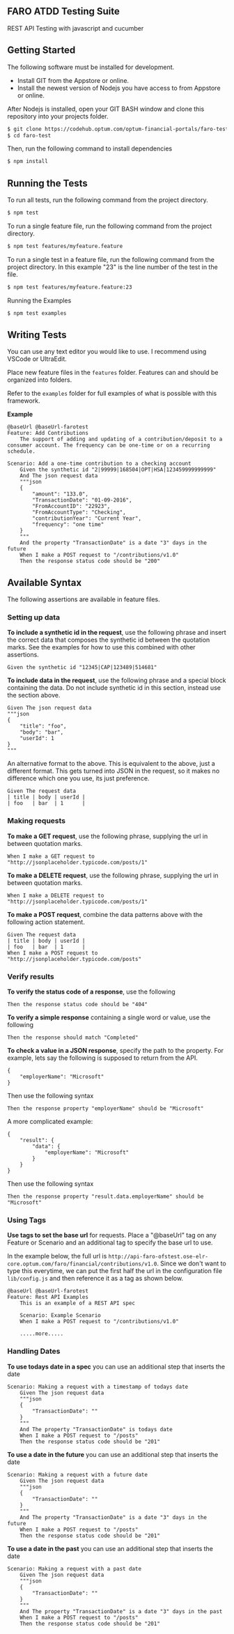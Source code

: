 FARO ATDD Testing Suite
---------------

REST API Testing with javascript and cucumber

## Getting Started

The following software must be installed for development.

- Install GIT from the Appstore or online.
- Install the newest version of Nodejs you have access to from Appstore or online.

After Nodejs is installed, open your GIT BASH window and clone this repository into your projects folder.

```bash
$ git clone https://codehub.optum.com/optum-financial-portals/faro-test
$ cd faro-test
```

Then, run the following command to install dependencies

```bash
$ npm install
```

##  Running the Tests

To run all tests, run the following command from the project directory.

```bash
$ npm test
```

To run a single feature file, run the following command from the project directory.

```bash
$ npm test features/myfeature.feature
```

To run a single test in a feature file, run the following command from the project directory. 
In this example "23" is the line number of the test in the file.

```bash
$ npm test features/myfeature.feature:23
```

Running the Examples

```bash
$ npm test examples
```

## Writing Tests

You can use any text editor you would like to use. I recommend using VSCode or UltraEdit.

Place new feature files in the `features` folder. Features can and should be organized into folders.

Refer to the `examples` folder for full examples of what is possible with this framework.

**Example**

```
@baseUrl @baseUrl-farotest
Feature: Add Contributions
    The support of adding and updating of a contribution/deposit to a consumer account. The frequency can be one-time or on a recurring schedule.

Scenario: Add a one-time contribution to a checking account
    Given the synthetic id "2|99999|168504|OPT|HSA|123459999999999"
    And The json request data
    """json
    {
        "amount": "133.0",
        "TransactionDate": "01-09-2016", 
        "FromAccountID": "22923",
        "FromAccountType": "Checking",
        "contributionYear": "Current Year",
        "frequency": "one time"
    }
    """
    And the property "TransactionDate" is a date "3" days in the future
    When I make a POST request to "/contributions/v1.0"
    Then the response status code should be "200"
```

## Available Syntax

The following assertions are available in feature files.

### Setting up data

**To include a synthetic id in the request**, use the following phrase and insert the correct data that composes the synthetic id between the quotation marks. See the examples for how to use this combined with other assertions.

```
Given the synthetic id "12345|CAP|123489|514681"
```

**To include data in the request**, use the following phrase and a special block containing the data. Do not include synthetic id in this section, instead use the section above.

```
Given The json request data
"""json
{
    "title": "foo",
    "body": "bar",
    "userId": 1
}
"""
```

An alternative format to the above. This is equivalent to the above, just a different format. This gets turned into JSON in the request, so it makes no difference which one you use, its just preference.

```
Given The request data
| title | body | userId |
| foo   | bar  | 1      |
```

### Making requests

**To make a GET request**, use the following phrase, supplying the url in between quotation marks.

```
When I make a GET request to "http://jsonplaceholder.typicode.com/posts/1"
```

**To make a DELETE request**, use the following phrase, supplying the url in between quotation marks.

```
When I make a DELETE request to "http://jsonplaceholder.typicode.com/posts/1"
```

**To make a POST request**, combine the data patterns above with the following action statement.

```
Given The request data
| title | body | userId |
| foo   | bar  | 1      |
When I make a POST request to "http://jsonplaceholder.typicode.com/posts"
```

### Verify results

**To verify the status code of a response**, use the following

```
Then the response status code should be "404"
```

**To verify a simple response** containing a single word or value, use the following

```
Then the response should match "Completed"
``` 

**To check a value in a JSON response**, specify the path to the property. For example, lets say the following is supposed to return from the API.

```
{
    "employerName": "Microsoft"
}
```

Then use the following syntax

```
Then the response property "employerName" should be "Microsoft" 
```

A more complicated example:

```
{
    "result": {
        "data": {
            "employerName": "Microsoft"
        }
    }
}
```

Then use the following syntax

```
Then the response property "result.data.employerName" should be "Microsoft"
```

### Using Tags

**Use tags to set the base url** for requests. Place a "@baseUrl" tag on any Feature or Scenario and an additional tag to specify the base url to use. 

In the example below, the full url is `http://api-faro-ofstest.ose-elr-core.optum.com/faro/financial/contributions/v1.0`. Since we don't want to type this everytime, we can put the first half the url in the configuration file `lib/config.js` and then reference it as a tag as shown below.

```
@baseUrl @baseUrl-farotest
Feature: Rest API Examples
    This is an example of a REST API spec
    
    Scenario: Example Scenario
    When I make a POST request to "/contributions/v1.0"
    
    .....more.....
```

### Handling Dates

**To use todays date in a spec** you can use an additional step that inserts the date

```
Scenario: Making a request with a timestamp of todays date
    Given The json request data
    """json
    {
        "TransactionDate": ""
    }
    """
    And The property "TransactionDate" is todays date
    When I make a POST request to "/posts"
    Then the response status code should be "201"
```

**To use a date in the future** you can use an additional step that inserts the date

```
Scenario: Making a request with a future date
    Given The json request data
    """json
    {
        "TransactionDate": ""
    }
    """
    And The property "TransactionDate" is a date "3" days in the future
    When I make a POST request to "/posts"
    Then the response status code should be "201"
```

**To use a date in the past** you can use an additional step that inserts the date

```
Scenario: Making a request with a past date
    Given The json request data
    """json
    {
        "TransactionDate": ""
    }
    """
    And The property "TransactionDate" is a date "3" days in the past
    When I make a POST request to "/posts"
    Then the response status code should be "201"
```